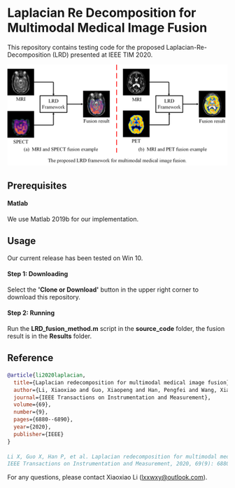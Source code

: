 # Laplacian Re Decomposition for Multimodal Medical Image Fusion
This repository contains testing code for the proposed Laplacian-Re-Decomposition (LRD) presented at IEEE TIM 2020.

![image](https://github.com/MDLW/Medical-Image-Fusion/blob/master/Schematic_Diagram/Fig3.png)

## Prerequisites
#### Matlab
We use Matlab 2019b for our implementation.

## Usage
Our current release has been tested on Win 10.
#### Step 1: Downloading
Select the **'Clone or Download'** button in the upper right corner to download this repository.
#### Step 2: Running
Run the **LRD_fusion_method.m** script in the **source_code** folder, the fusion result is in the **Results** folder.


## Reference

```bibtex
@article{li2020laplacian,
  title={Laplacian redecomposition for multimodal medical image fusion},
  author={Li, Xiaoxiao and Guo, Xiaopeng and Han, Pengfei and Wang, Xiang and Li, Huaguang and Luo, Tao},
  journal={IEEE Transactions on Instrumentation and Measurement},
  volume={69},
  number={9},
  pages={6880--6890},
  year={2020},
  publisher={IEEE}
}

Li X, Guo X, Han P, et al. Laplacian redecomposition for multimodal medical image fusion[J]. 
IEEE Transactions on Instrumentation and Measurement, 2020, 69(9): 6880-6890.
```
    
For any questions, please contact Xiaoxiao Li (lxxwxy@outlook.com).


